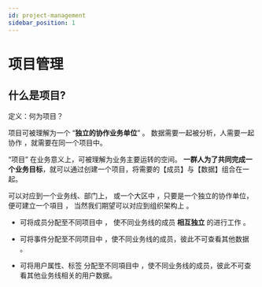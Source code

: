 ```yaml
---
id: project-management
sidebar_position: 1
---
```


# 项目管理

## 什么是项目?[](#shi-mo-shi-xiang-mu)

定义：何为项目？

项目可被理解为一个 “**独立的协作业务单位**” 。 数据需要一起被分析，人需要一起协作 ，就需要在同一个项目中。

“项目” 在业务意义上，可被理解为业务主要运转的空间。 **一群人为了共同完成一个业务目标**，就可以通过创建一个项目，将需要的【成员】与【数据】组合在一起。

可以对应到一个业务线、部门上， 或一个大区中 ，只要是一个独立的协作单位，便可建立一个項目 ， 当然我们期望可以对应到组织架构上 。

* 可将成员分配至不同项目中 ， 使不同业务线的成员 **相互独立** 的进行工作 。
    
* 可将事件分配至不同项目中 ，使不同业务线的成员，彼此不可查看其他数据 。
    
* 可将用户属性、标签 分配至不同項目中 ，使不同业务线的成员，彼此不可查看其他业务线相关的用户数据。

